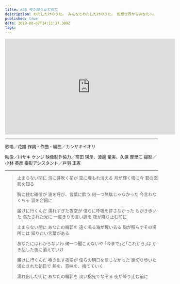 ```yaml
---
title: #25 夜が降り止む前に
description: わたしだけのうた。 みんなとわたしだけのうた。 仮想世界からあなたへ。
published: true
date: 2019-08-07T14:11:37.309Z
tags: 
---
```


<iframe width="560" height="315" src="https://www.youtube-nocookie.com/embed/dledRqPTNT8" frameborder="0" allow="accelerometer; autoplay; encrypted-media; gyroscope; picture-in-picture" allowfullscreen></iframe>

***
歌唱／花譜
作詞・作曲・編曲／カンザキイオリ

映像／川サキ ケンジ
映像制作協力／髙田 瑛示、渡邊 竜実、久保 摩里江
撮影／小林 英彦
撮影アシスタント／戸羽 正憲
***
> 止まらない闇に
> 泡に芽吹く花が
> 空に埋もれ消える
> 月が輝く塔に今
> 君の面影を知る
> 
> 胸に住む確信が
> 波を呼び、言葉に酔う
> 何一つ無駄じゃなかった
> 今言わなくちゃ
> 涙を合図に
> 
> 届けに行くんだ
> 濡れすぎた夜空が
> 僕らに呼吸を許さなかった
> もがき歩いた
> 満たされた光に
> 一度きりの言い訳を
> 夜が降り止む前に
> 
> 
> 止まらない闇に
> あなたの輪郭を
> 遠く鳴る海が奪い去る
> 胸が照らすその場所には
> 知りたい言葉がある
> 
> あなたにはわからないわ
> 何一つ聞こえないや
> ｢今まで｣と｢これから｣は
> かき乱した夜に消えていけ
> 
> 届けに行くんだ
> 喚き出す夜空が
> 僕らの明日を信じなかった
> 裏切り歩いた
> 満たされた朝日で
> 熱を、意味を、捨てていく
> 
> 濡れ出した街に
> あなたの輪郭を
> 淡い指先でなぞる
> 夜が降り止む前に